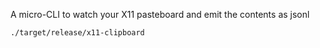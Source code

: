 A micro-CLI to watch your X11 pasteboard and emit the contents as jsonl

```bash
./target/release/x11-clipboard
```
